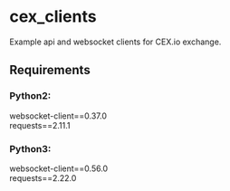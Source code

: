 # cex_clients
Example api and websocket clients for CEX.io exchange.

## Requirements   
### Python2:  
websocket-client==0.37.0  
requests==2.11.1  

### Python3:   
websocket-client==0.56.0   
requests==2.22.0
